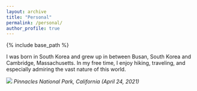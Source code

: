 ```yaml
---
layout: archive
title: "Personal"
permalink: /personal/
author_profile: true
---
```


{% include base_path %}

I was born in South Korea and grew up in between Busan, South Korea and Cambridge, Massachusetts. In my free time, I enjoy hiking, traveling, and especially admiring the vast nature of this world.

![](/images/pinnacles.jpg#center)
*Pinnacles National Park, California (April 24, 2021)*

